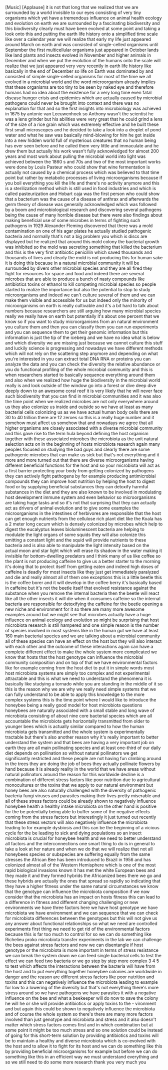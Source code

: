 
[Music]
[Applause]
it is not that long that we realized
that we are surrounded by a world
invisible to our eyes consisting of very
tiny organisms which yet have a
tremendous influence on animal health
ecology and evolution on earth we are
surrounded by a fascinating biodiversity
and this biodiversity clearly must have
been evolved at some point and taking a
look onto this and putting the earth
life history onto a simplified time
scale like over a calendar year we will
realize that early my life just appeared
around March on earth and was consisted
of single-celled organisms until
September the first multicellular
organisms just appeared in October lands
like land plants and insects evolved in
November and higher animals in December
and when we put the evolution of the
humans onto the scale will realize that
we just appeared very very recently in
earth life history like basically in the
end of December so life on Earth was
dominated by and consisted of simple
single-celled organisms for most of the
time we all evolved in a microbial world
and the word microorganism already
implies that these organisms are too
tiny to be seen by naked eye and
therefore humans had no idea about the
existence for a very long time even
fatal disease hunger crisis and
epidemics which are actually caused by
microbial pathogens could never be
brought into context and there was no
explanation for that and so the first
insights into microbiology
was achieved in 1675 by antonie van
Leeuwenhoek so Anthony wasn&#39;t the
scientist he was a lens grinder but his
abilities were very great that he could
grind a lens of the size of a rice grain
which was extremely effective and he
built these first small microscopes and
he decided to take a look into a droplet
of pond water and what he saw was
basically mind-blowing for him he got
inside
into a new hidden world full of
mysterious creatures that no human being
has ever seen before and he called them
very little and immaculate and he drew
them but actually his work wasn&#39;t fully
acknowledged for almost 200 years
and most work about pulling the
microbial world into light was achieved
between the 1860 s and 70s and two of
the most important works were done by
Louis Pasteur who could show that wine
fermentation is actually not caused by a
chemical process which was believed to
that time point but rather by metabolic
processes of living microorganisms
because if you boil everything you kill
the life and there&#39;s no activity anymore
and this is a sterilization method which
is still used in food industries and
which is called pasteurization and
Hobart caja was the first person who
could show that a bacterium was the
cause of a disease of anthrax and
afterwards the germ theory of disease
was generally acknowledged which was
followed by a boom and microbiological
research and discovering several
pathogens being the cause of many
horrible disease but there were also
findings about making beneficial use of
some microbes in terms of fighting such
pathogens in 1929 Alexander Fleming
discovered that there was a mold
contamination on one of his agar plates
he actually studied pathogenic bacteria
and normally that&#39;s not a big problem
you which is discs are displayed but he
realized that around this mold colony
the bacterial growth was inhibited so
the mold was secreting something that
killed the bacterium and this is the
very first antibiotic penicillin which
saved thousands and thousands of lives
and clearly the mold is not producing
this for human sake it is doing this
because in a natural microbial community
it will be surrounded by divers other
microbial species and they are all fired
they fight for resources for space and
food and indeed there are several
microbes that are able to produce a
bunch of nasty compounds like
antibiotics toxins or ethanol to kill
competing microbial species
so people started to realize the
importance but also the potential to
stop to study microorganisms and indeed
we can&#39;t culture several of them and we
can make them visible and accessible for
us but indeed only the minority of
microorganisms on earth is really
cultivable and it&#39;s a bit hard to talk
about numbers because researchers are
still arguing how many microbial species
really we really have on earth but
potentially it&#39;s about one percent that
we know so if you want to study
microorganisms from an natural
environment you culture them and then
you can classify them you can run
experiments and you can sequence them to
get their genomic information but this
information is just the tip of the
iceberg and we have no idea what is
below and which diversity we are missing
just because we cannot culture this
stuff and luckily science is progressing
and nowadays we have different methods
which will not rely on the scattering
step anymore and depending on what
you&#39;re interested in you can extract
total DNA RNA or proteins you can
analyze the data and you can check the
diversity the relative abundance or you
do functional profiling of the whole
microbial community and this is when
researchers started to basically
sequence everything around them and also
when we realized how huge the
biodiversity in the microbial world
really is and look outside of the window
go into a forest or dive deep dive
deeply down to an awesome coral reef it
is very likely that he will never face
such biodiversity that you can find in
microbial communities and it was also
the time point when we realized microbes
are not only everywhere around us they
also colonize us inside and outside so
we have at least as many bacterial cells
colonizing us as we have actual human
body cells there are 30 to 40 trillion
there are 12 zeroes so this is a really
huge number and it somehow must affect
us somehow that
and nowadays we agree that all higher
organisms are closely associated with a
diverse microbial community and this
gave rise to the term hula beyond
defining the host organism together with
these associated microbes the microbiota
as the unit natural selection acts on in
the beginning of hosts microbiota
research again many peoples focused on
studying the bad guys and clearly there
are some pathogenic microbes that can
make us sick but that&#39;s not everything
and it more and more turned out that
there are diverse microorganisms having
different beneficial functions for the
host and so your microbiota will act as
a first barrier protecting your body
from getting colonized by pathogens they
can actively fight pathogens by for
example producing antimicrobial
compounds they can improve host
nutrition by helping the host to digest
food or by supplying beneficial
substances they can detoxify harmful
substances in the diet and they are also
known to be involved in modulating host
development immune system and even
behavior so microorganisms are taking
huge tasks and so it&#39;s not that
surprising that they can actually act as
drivers of animal evolution and to give
some examples the microorganisms in the
intestines of herbivores are responsible
that the host can get enough nutrients
from the cellulose rich plant diet like
the Koala has a 2 meter long cecum which
is densely colonized by microbes which
help to digest the eucalyptus leaves
bioluminescent bacteria are helping to
modulate the light organs of some squids
they will also colonize this emitting a
constant light and the squid will
provide nutrients to these bacteria and
is also able to manipulate the light
intensity based on the actual moon and
star light which will erase its shadow
in the water making it invisible for
bottom-dwelling predators and I think
many of us like coffee
so the plant is not producing caffeine
to give us a better starter to the
morning it&#39;s doing that to protect
itself from getting eaten
and indeed high doses of caffeine is
deadly for most insects like they just
get immediately paralyzed and die and
really almost all of them one exceptions
this is a little beetle this is the
coffee borer and it will develop in the
coffee berry it&#39;s basically based in
caffeine but it&#39;s not the beetle itself
that evolved resistance against the
substance when you remove the internal
bacteria then the beetle will react like
all the other insects it will die when
it consumes caffeine so the internal
bacteria are responsible for detoxifying
the caffeine for the beetle opening a
new niche and environment for it so
there are many more awesome examples
around but we might see that microbes
actually have a huge influence on animal
ecology and evolution so might be
surprising that host microbiota research
is still hampered and one simple reason
is the number of species involved in
most systems like in the human gut we
have at least 160 main bacterial species
and we are talking about a microbial
community all of these species can have
an effect on the host but they will also
interact with each other and the outcome
of these interactions again can have a
complete different effect to make the
whole system more complicated we know
that hosts that the host genotype can
influence the microbial community
composition and on top of that we have
environmental factors like for example
coming from the host diet to put it in
simple words most host microbiota
systems are simply too complex and not
experimental attractable and this is
what we need to understand the phenomena
it is basically like studying a tornado
while you are standing in the middle of
it so this is the reason why we are why
we really need simple systems that we
can fully understand to be able to apply
this knowledge to the more complex
systems this is the time point where I
would like to introduce the honeybee
being a really good model
for host microbiota questions honeybees
are naturally associated with a small
stable and long wave of microbiota
consisting of about nine core bacterial
species which are all accountable the
microbiota gets horizontally transmitted
from older to younger bees which is
actually similar compared to how the
human microbiota gets transmitted and
the whole system is experimentally
tractable but there&#39;s also another
reason why it&#39;s really important to
better understand the system and that
bees are having a very important job on
earth they are all main pollinating
species and at least one-third of our
daily diet depends on pollination so
without natural pollinators we get
significantly restricted and these
people are not having fun climbing
around in the trees they are doing the
job of bees they actually pollinate
flowers by hand because it is already
reality in the world that we have areas
without natural pollinators around the
reason for this worldwide decline is a
combination of different stress factors
like poor nutrition due to agricultural
monocultures or the toxins that we apply
to our natural environment but honey
bees are also naturally challenged with
the diversity of pathogenic bacteria
fungi viruses and parasites making their
lives pretty miserable and all of these
stress factors could be already shown to
negatively influence honeybee health a
healthy intake microbiota on the other
hand is positive for the be potentially
being able to buffer some of the
negative effects coming from the stress
factors but interestingly it just turned
out recently that these stress vectors
will also negatively influence the
microbiota leading to for example
dysbiosis and this can be the beginning
of a vicious cycle for the be leading to
sick and dying populations so an insect
microbiota is crucial for honeybee
health and we need to better understand
all factors and the interconnections one
smart thing to do is in general to take
a look at her nature
and when we do that we will realize that
not all honeybees species or subspecies
are suffering equally from the same
stresses the African Bee has been
introduced to Brazil in 1956 and has
colonized almost all of the Western
Hemisphere which is one of the most
rapid biological invasions known it has
met the white European bees and they
made it and they formed hybrids the
Africanized bees there we go and these
hybrids are actually the ones that
spread so rapidly
so indicating that they have a higher
fitness under the same natural
circumstances we know that the genotype
can influence the microbiota composition
if we now consider that the microbiota
has an impact on hosts fitness this can
lead to a difference in fitness and
different changing challenging or new
environments we have three factors here
we have host genotype we have microbiota
we have environment and we can sequence
that we can check for microbiota
differences between the genotypes but
this will not give us any answer about
functional relationships so what we need
are controlled experiments first thing
we need to get rid of the environmental
factors because this is far too much to
control for so we can do something like
Richelieu proko microbiota transfer
experiments in the lab we can challenge
the bees against stress factors and now
we can disentangle if host genotype or
the microbiota is more important in
terms of stress resistance we can break
the system down we can feed single
bacterial cells to test the effect we
can feed two bacteria or we go step by
step more complex 3 4 5 to test which
affects the interactions between the
bacteria will have from the host and to
put everything together honeybee
colonies are worldwide in danger and the
reason are different stress factors like
poor nutrition and toxins and this can
negatively influence the microbiota
leading to example for low to a lowering
of the diversity but that&#39;s not
everything there&#39;s more stress around so
we have pathogens we have parasites it
with a negative influence on the bee and
what a beekeeper will do now to save the
colony he will he or she will provide
antibiotics or apply toxins to the -
vironment and but again this could be
shown to negatively influence the
microbiota and of course the whole
system so there&#39;s there are many more
factors involved than just genotype and
microbiota and stress and it also
doesn&#39;t matter which stress factors
comes first and in which combination but
at some point it might be too much
stress and so one solution could be
instead of going for this short-term
solution by providing antibiotics and
toxins will be to maintain a healthy and
diverse microbiota which is co-evolved
with the host and to allow it to fight
for its host and we can do something
like this by providing beneficial
microorganisms for example but before we
can do something like this in an
efficient way we must understand
everything and so we still need to do
some more research thank you very much
you
